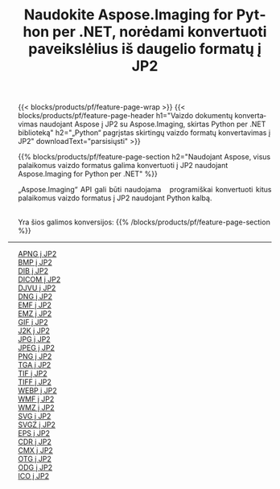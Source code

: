 ﻿---
title: Naudokite Aspose.Imaging for Python per .NET, norėdami konvertuoti paveikslėlius iš daugelio formatų į JP2 
weight: 3920
url: /lt/python-net/conversion/to/jp2 
lang: lt
langdirlevel: 2
locales: zh-hans,ja,it,ru,de,es,fr,nl,id,lt,pl,pt,vi,tr,ko,zh-hant,ar,hi,th,sv,cs,uk,he
description: Galite naudoti Aspose.Imaging for Python per .NET biblioteką, norėdami konvertuoti iš įvairių formatų į JP2
---

{{< blocks/products/pf/feature-page-wrap >}}
{{< blocks/products/pf/feature-page-header h1="Vaizdo dokumentų konvertavimas naudojant Aspose į JP2 su Aspose.Imaging, skirtas Python per .NET biblioteką" h2="„Python“ pagrįstas skirtingų vaizdo formatų konvertavimas į JP2" downloadText="parsisiųsti" >}}


{{% blocks/products/pf/feature-page-section  h2="Naudojant Aspose, visus palaikomus vaizdo formatus galima konvertuoti į JP2 naudojant Aspose.Imaging for Python per .NET" %}}
<p align=justify>„Aspose.Imaging“ API gali būti naudojama   programiškai konvertuoti kitus palaikomus vaizdo formatus į JP2 naudojant Python kalbą.</p>
<br/>
Yra šios galimos konversijos:
{{% /blocks/products/pf/feature-page-section %}}
<div class="container-fluid productfamilypage bg-gray">
    <div class="convertypes bg-gray agp-content section">
        <div class="container">
		<hr style="margin-left:-20px;"/>
		<div class="row other-converters">
		    <div class='col-md-2 other-converter remove-lp remove-rp'><a href="/imaging/lt/python-net/conversion/apng-to-jp2" >APNG į JP2</a></div>
<div class='col-md-2 other-converter remove-lp remove-rp'><a href="/imaging/lt/python-net/conversion/bmp-to-jp2" >BMP į JP2</a></div>
<div class='col-md-2 other-converter remove-lp remove-rp'><a href="/imaging/lt/python-net/conversion/dib-to-jp2" >DIB į JP2</a></div>
<div class='col-md-2 other-converter remove-lp remove-rp'><a href="/imaging/lt/python-net/conversion/dicom-to-jp2" >DICOM į JP2</a></div>
<div class='col-md-2 other-converter remove-lp remove-rp'><a href="/imaging/lt/python-net/conversion/djvu-to-jp2" >DJVU į JP2</a></div>
<div class='col-md-2 other-converter remove-lp remove-rp'><a href="/imaging/lt/python-net/conversion/dng-to-jp2" >DNG į JP2</a></div>
<div class='col-md-2 other-converter remove-lp remove-rp'><a href="/imaging/lt/python-net/conversion/emf-to-jp2" >EMF į JP2</a></div>
<div class='col-md-2 other-converter remove-lp remove-rp'><a href="/imaging/lt/python-net/conversion/emz-to-jp2" >EMZ į JP2</a></div>
<div class='col-md-2 other-converter remove-lp remove-rp'><a href="/imaging/lt/python-net/conversion/gif-to-jp2" >GIF į JP2</a></div>
<div class='col-md-2 other-converter remove-lp remove-rp'><a href="/imaging/lt/python-net/conversion/j2k-to-jp2" >J2K į JP2</a></div>
<div class='col-md-2 other-converter remove-lp remove-rp'><a href="/imaging/lt/python-net/conversion/jpg-to-jp2" >JPG į JP2</a></div>
<div class='col-md-2 other-converter remove-lp remove-rp'><a href="/imaging/lt/python-net/conversion/jpeg-to-jp2" >JPEG į JP2</a></div>
<div class='col-md-2 other-converter remove-lp remove-rp'><a href="/imaging/lt/python-net/conversion/png-to-jp2" >PNG į JP2</a></div>
<div class='col-md-2 other-converter remove-lp remove-rp'><a href="/imaging/lt/python-net/conversion/tga-to-jp2" >TGA į JP2</a></div>
<div class='col-md-2 other-converter remove-lp remove-rp'><a href="/imaging/lt/python-net/conversion/tif-to-jp2" >TIF į JP2</a></div>
<div class='col-md-2 other-converter remove-lp remove-rp'><a href="/imaging/lt/python-net/conversion/tiff-to-jp2" >TIFF į JP2</a></div>
<div class='col-md-2 other-converter remove-lp remove-rp'><a href="/imaging/lt/python-net/conversion/webp-to-jp2" >WEBP į JP2</a></div>
<div class='col-md-2 other-converter remove-lp remove-rp'><a href="/imaging/lt/python-net/conversion/wmf-to-jp2" >WMF į JP2</a></div>
<div class='col-md-2 other-converter remove-lp remove-rp'><a href="/imaging/lt/python-net/conversion/wmz-to-jp2" >WMZ į JP2</a></div>
<div class='col-md-2 other-converter remove-lp remove-rp'><a href="/imaging/lt/python-net/conversion/svg-to-jp2" >SVG į JP2</a></div>
<div class='col-md-2 other-converter remove-lp remove-rp'><a href="/imaging/lt/python-net/conversion/svgz-to-jp2" >SVGZ į JP2</a></div>
<div class='col-md-2 other-converter remove-lp remove-rp'><a href="/imaging/lt/python-net/conversion/eps-to-jp2" >EPS į JP2</a></div>
<div class='col-md-2 other-converter remove-lp remove-rp'><a href="/imaging/lt/python-net/conversion/cdr-to-jp2" >CDR į JP2</a></div>
<div class='col-md-2 other-converter remove-lp remove-rp'><a href="/imaging/lt/python-net/conversion/cmx-to-jp2" >CMX į JP2</a></div>
<div class='col-md-2 other-converter remove-lp remove-rp'><a href="/imaging/lt/python-net/conversion/otg-to-jp2" >OTG į JP2</a></div>
<div class='col-md-2 other-converter remove-lp remove-rp'><a href="/imaging/lt/python-net/conversion/odg-to-jp2" >ODG į JP2</a></div>
<div class='col-md-2 other-converter remove-lp remove-rp'><a href="/imaging/lt/python-net/conversion/ico-to-jp2" >ICO į JP2</a></div>
                </div>
        </div>
    </div>
</div>
<br/>

